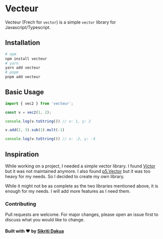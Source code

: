 # Vecteur

Vecteur (Frech for `vector`) is a simple `vector` library for Javascript/Typescript.

## Installation

```bash
# npm
npm install vecteur
# yarn
yarn add vecteur
# pnpm
pnpm add vecteur
```

## Basic Usage

```js
import { vec2 } from 'vecteur';

const v = vec2(1, 2);

console.log(v.toString()) // x: 1, y: 2

v.add(2, 3).sub(1).mult(-1)

console.log(v.toString()) // x: -2, y: -4
```

## Inspiration

While working on a project, I needed a simple vector library. I found [Victor](https://github.com/maxkueng/victor) but it was not maintained anymore. I also found [p5.Vector](https://p5js.org/reference/#/p5.Vector) but it was too heavy for my needs. So I decided to create my own library.

While it might not be as complete as the two libraries mentioned above, it is enough for my needs. I will add more features as I need them.

### Contributing

Pull requests are welcome. For major changes, please open an issue first to discuss what you would like to change.

#### Built with ❤️ by [Sikriti Dakua](https://github.com/devloop01)
